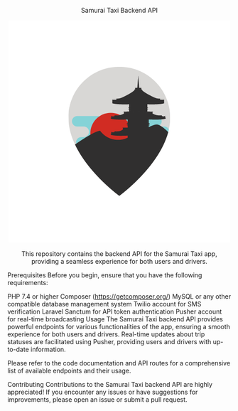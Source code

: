 <p align="center">Samurai Taxi Backend API</p>
<p align="center"> <img src="logo.png" alt="Samurai Taxi Logo"> </p> <p align="center">This repository contains the backend API for the Samurai Taxi app, providing a seamless experience for both users and drivers.</p>
Prerequisites
Before you begin, ensure that you have the following requirements:

PHP 7.4 or higher
Composer (https://getcomposer.org/)
MySQL or any other compatible database management system
Twilio account for SMS verification
Laravel Sanctum for API token authentication
Pusher account for real-time broadcasting
Usage
The Samurai Taxi backend API provides powerful endpoints for various functionalities of the app, ensuring a smooth experience for both users and drivers. Real-time updates about trip statuses are facilitated using Pusher, providing users and drivers with up-to-date information.

Please refer to the code documentation and API routes for a comprehensive list of available endpoints and their usage.

Contributing
Contributions to the Samurai Taxi backend API are highly appreciated! If you encounter any issues or have suggestions for improvements, please open an issue or submit a pull request.
